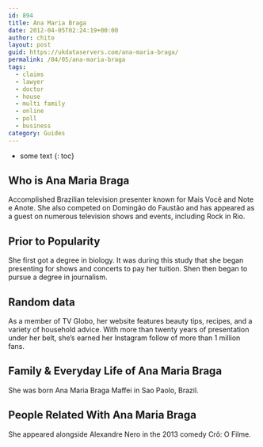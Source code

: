 ```yaml
---
id: 894
title: Ana Maria Braga
date: 2012-04-05T02:24:19+00:00
author: chito
layout: post
guid: https://ukdataservers.com/ana-maria-braga/
permalink: /04/05/ana-maria-braga
tags:
  - claims
  - lawyer
  - doctor
  - house
  - multi family
  - online
  - poll
  - business
category: Guides
---
```


* some text
{: toc}


## Who is  Ana Maria Braga
                  
                  
                  
Accomplished Brazilian television presenter known for Mais Você and Note e Anote. She also competed on Domingão do Faustão and has appeared as a guest on numerous television shows and events, including Rock in Rio.
                  
                
                
                
## Prior to Popularity 
                  
                  
                  
She first got a degree in biology. It was during this study that she began presenting for shows and concerts to pay her tuition. Shen then began to pursue a degree in journalism.
                  
                
                
                
## Random data 
                  
                  
                  
As a member of TV Globo, her website features beauty tips, recipes, and a variety of household advice. With more than twenty years of presentation under her belt, she&#8217;s earned her Instagram follow of more than 1 million fans.
                  
                
                
                
## Family & Everyday Life of Ana Maria Braga
                  
                  
                  
She was born Ana Maria Braga Maffei in Sao Paolo, Brazil.
                  
                
                
                
## People Related With  Ana Maria Braga
                  
                  
                  
She appeared alongside Alexandre Nero in the 2013 comedy Crô: O Filme.
                  
                
              
            
          
          
          
    
    
  
